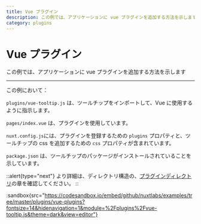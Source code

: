 ```yaml
---
title: Vue プラグイン
description: この例では、アプリケーションに vue プラグインを追加する方法を示します
category: plugins
---
```


# Vue プラグイン

この例では、アプリケーションに vue プラグインを追加する方法を示します

---

この例において：

`plugins/vue-tooltip.js` は、ツールチップをインポートして、Vue に使用するように指示します。

`pages/index.vue` は、プラグインを使用しています。

`nuxt.config.js`には、プラグインを登録するための `plugins` プロパティと、ツールチップの css を追加するための `css` プロパティが含まれています。

`package.json` は、ツールチップのパッケージがインストールされていることを示しています。

::alert{type="next"}
より詳細は、ディレクトリ構造の、[プラグインディレクトリ](/docs/directory-structure/plugins#vue-プラグイン)の章を確認してください。
::

:sandbox{src="https://codesandbox.io/embed/github/nuxtlabs/examples/tree/master/plugins/vue-plugins?fontsize=14&hidenavigation=1&module=%2Fplugins%2Fvue-tooltip.js&theme=dark&view=editor"}
